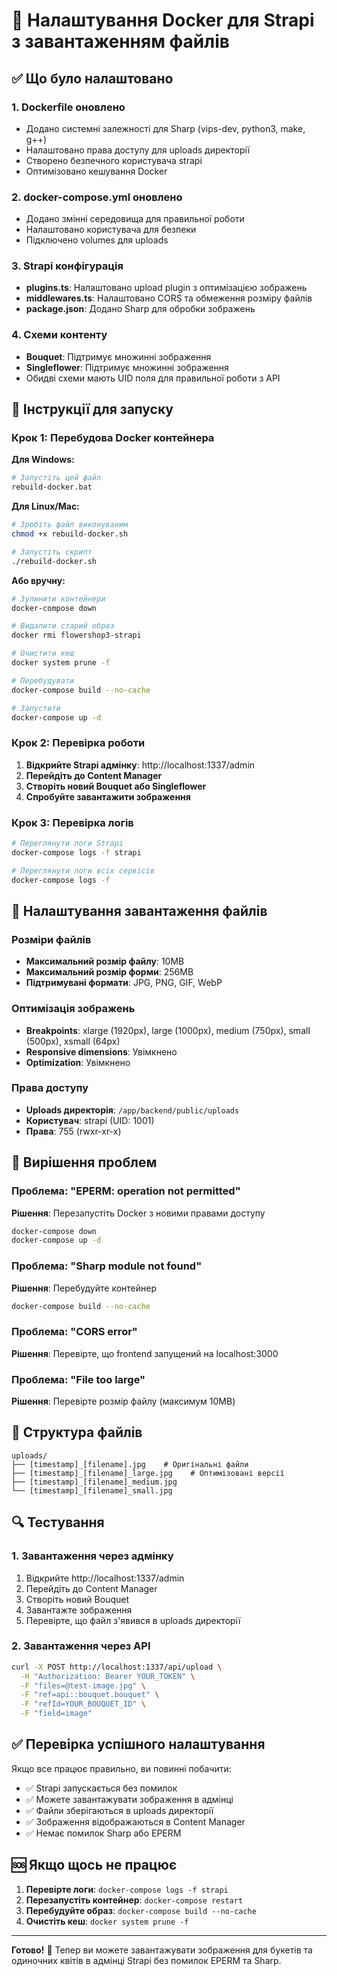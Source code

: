 # 🐳 Налаштування Docker для Strapi з завантаженням файлів

## ✅ Що було налаштовано

### 1. Dockerfile оновлено
- Додано системні залежності для Sharp (vips-dev, python3, make, g++)
- Налаштовано права доступу для uploads директорії
- Створено безпечного користувача strapi
- Оптимізовано кешування Docker

### 2. docker-compose.yml оновлено
- Додано змінні середовища для правильної роботи
- Налаштовано користувача для безпеки
- Підключено volumes для uploads

### 3. Strapi конфігурація
- **plugins.ts**: Налаштовано upload plugin з оптимізацією зображень
- **middlewares.ts**: Налаштовано CORS та обмеження розміру файлів
- **package.json**: Додано Sharp для обробки зображень

### 4. Схеми контенту
- **Bouquet**: Підтримує множинні зображення
- **Singleflower**: Підтримує множинні зображення
- Обидві схеми мають UID поля для правильної роботи з API

## 🚀 Інструкції для запуску

### Крок 1: Перебудова Docker контейнера

**Для Windows:**
```bash
# Запустіть цей файл
rebuild-docker.bat
```

**Для Linux/Mac:**
```bash
# Зробіть файл виконуваним
chmod +x rebuild-docker.sh

# Запустіть скрипт
./rebuild-docker.sh
```

**Або вручну:**
```bash
# Зупинити контейнери
docker-compose down

# Видалити старий образ
docker rmi flowershop3-strapi

# Очистити кеш
docker system prune -f

# Перебудувати
docker-compose build --no-cache

# Запустити
docker-compose up -d
```

### Крок 2: Перевірка роботи

1. **Відкрийте Strapi адмінку**: http://localhost:1337/admin
2. **Перейдіть до Content Manager**
3. **Створіть новий Bouquet або Singleflower**
4. **Спробуйте завантажити зображення**

### Крок 3: Перевірка логів

```bash
# Переглянути логи Strapi
docker-compose logs -f strapi

# Переглянути логи всіх сервісів
docker-compose logs -f
```

## 🔧 Налаштування завантаження файлів

### Розміри файлів
- **Максимальний розмір файлу**: 10MB
- **Максимальний розмір форми**: 256MB
- **Підтримувані формати**: JPG, PNG, GIF, WebP

### Оптимізація зображень
- **Breakpoints**: xlarge (1920px), large (1000px), medium (750px), small (500px), xsmall (64px)
- **Responsive dimensions**: Увімкнено
- **Optimization**: Увімкнено

### Права доступу
- **Uploads директорія**: `/app/backend/public/uploads`
- **Користувач**: strapi (UID: 1001)
- **Права**: 755 (rwxr-xr-x)

## 🐛 Вирішення проблем

### Проблема: "EPERM: operation not permitted"
**Рішення**: Перезапустіть Docker з новими правами доступу
```bash
docker-compose down
docker-compose up -d
```

### Проблема: "Sharp module not found"
**Рішення**: Перебудуйте контейнер
```bash
docker-compose build --no-cache
```

### Проблема: "CORS error"
**Рішення**: Перевірте, що frontend запущений на localhost:3000

### Проблема: "File too large"
**Рішення**: Перевірте розмір файлу (максимум 10MB)

## 📁 Структура файлів

```
uploads/
├── [timestamp]_[filename].jpg    # Оригінальні файли
├── [timestamp]_[filename]_large.jpg    # Оптимізовані версії
├── [timestamp]_[filename]_medium.jpg
└── [timestamp]_[filename]_small.jpg
```

## 🔍 Тестування

### 1. Завантаження через адмінку
1. Відкрийте http://localhost:1337/admin
2. Перейдіть до Content Manager
3. Створіть новий Bouquet
4. Завантажте зображення
5. Перевірте, що файл з'явився в uploads директорії

### 2. Завантаження через API
```bash
curl -X POST http://localhost:1337/api/upload \
  -H "Authorization: Bearer YOUR_TOKEN" \
  -F "files=@test-image.jpg" \
  -F "ref=api::bouquet.bouquet" \
  -F "refId=YOUR_BOUQUET_ID" \
  -F "field=image"
```

## ✅ Перевірка успішного налаштування

Якщо все працює правильно, ви повинні побачити:
- ✅ Strapi запускається без помилок
- ✅ Можете завантажувати зображення в адмінці
- ✅ Файли зберігаються в uploads директорії
- ✅ Зображення відображаються в Content Manager
- ✅ Немає помилок Sharp або EPERM

## 🆘 Якщо щось не працює

1. **Перевірте логи**: `docker-compose logs -f strapi`
2. **Перезапустіть контейнер**: `docker-compose restart`
3. **Перебудуйте образ**: `docker-compose build --no-cache`
4. **Очистіть кеш**: `docker system prune -f`

---

**Готово!** 🎉 Тепер ви можете завантажувати зображення для букетів та одиночних квітів в адмінці Strapi без помилок EPERM та Sharp.









